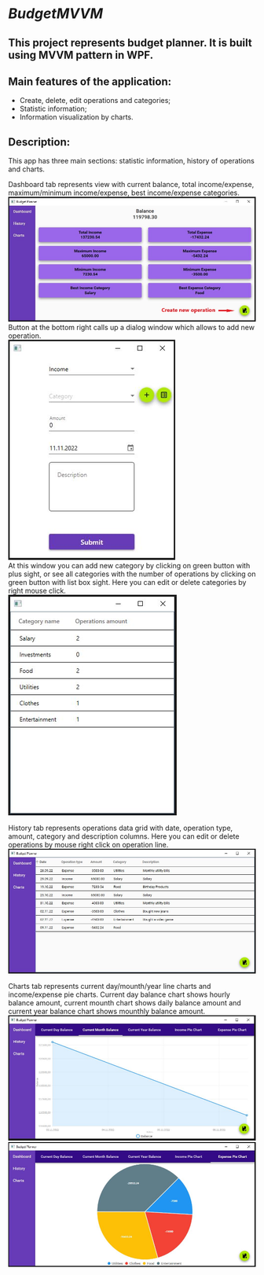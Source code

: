 # ***BudgetMVVM***
## This project represents budget planner. It is built using MVVM pattern in WPF.

## **Main features of the application:**
- Create, delete, edit operations and categories;
- Statistic information;
- Information visualization by charts.

## **Description:**
This app has three main sections: statistic information, history of operations and charts.
<p>Dashboard tab represents view with current balance, total income/expense, maximum/minimum income/expense, best income/expense categories.<br>
<img src="Docs/Assets/Images/DashboardTab.jpg"><br>
Button at the bottom right calls up a dialog window which allows to add new operation.<br>
<img src="Docs/Assets/Images/NewOperation.JPG"><br> 
At this window you can add new category by clicking on green button with plus sight, or see all categories with the number of operations by clicking on green button with list box sight. Here you can edit or delete categories by right mouse click.<br>
<img src="Docs/Assets/Images/CategoriesList.JPG"></p>
<p>History tab represents operations data grid with date, operation type, amount, category and description columns. Here you can edit or delete operations by mouse right click on operation line.<br>
<img src="Docs/Assets/Images/HistoryTab.JPG"></p>
<p>Charts tab represents current day/mounth/year line charts and income/expense pie charts.
Current day balance chart shows hourly balance amount, current mounth chart shows daily balance amount and current year balance chart shows mounthly balance amount.<br>
<img src="Docs/Assets/Images/LineChart.JPG"><br>
<img src="Docs/Assets/Images/PieChart.JPG"></p>